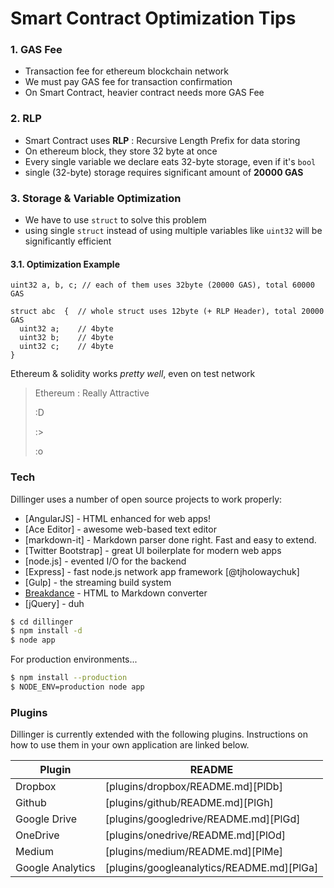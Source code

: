# Smart Contract Optimization Tips

### 1. GAS Fee
  - Transaction fee for ethereum blockchain network
  - We must pay GAS fee for transaction confirmation
  - On Smart Contract, heavier contract needs more GAS Fee

### 2. RLP
  - Smart Contract uses **RLP** : Recursive Length Prefix for data storing
  - On ethereum block, they store 32 byte at once
  - Every single variable we declare eats 32-byte storage, even if it's <code>bool</code>
  - single (32-byte) storage requires significant amount of **20000 GAS**

### 3. Storage & Variable Optimization
  - We have to use <code>struct</code> to solve this problem
  - using single <code>struct</code> instead of using multiple variables like <code>uint32</code> will be significantly efficient

#### 3.1. Optimization Example
<pre><code>uint32 a, b, c; // each of them uses 32byte (20000 GAS), total 60000 GAS

struct abc  {  // whole struct uses 12byte (+ RLP Header), total 20000 GAS
  uint32 a;    // 4byte
  uint32 b;    // 4byte
  uint32 c;    // 4byte
}
</code></pre>

Ethereum & solidity works *pretty well*, even on test network

> Ethereum : Really Attractive
>
> :D
>
> :>
>
> :o

### Tech

Dillinger uses a number of open source projects to work properly:

* [AngularJS] - HTML enhanced for web apps!
* [Ace Editor] - awesome web-based text editor
* [markdown-it] - Markdown parser done right. Fast and easy to extend.
* [Twitter Bootstrap] - great UI boilerplate for modern web apps
* [node.js] - evented I/O for the backend
* [Express] - fast node.js network app framework [@tjholowaychuk]
* [Gulp] - the streaming build system
* [Breakdance](http://breakdance.io) - HTML to Markdown converter
* [jQuery] - duh


```sh
$ cd dillinger
$ npm install -d
$ node app
```

For production environments...

```sh
$ npm install --production
$ NODE_ENV=production node app
```

### Plugins

Dillinger is currently extended with the following plugins. Instructions on how to use them in your own application are linked below.

| Plugin | README |
| ------ | ------ |
| Dropbox | [plugins/dropbox/README.md][PlDb] |
| Github | [plugins/github/README.md][PlGh] |
| Google Drive | [plugins/googledrive/README.md][PlGd] |
| OneDrive | [plugins/onedrive/README.md][PlOd] |
| Medium | [plugins/medium/README.md][PlMe] |
| Google Analytics | [plugins/googleanalytics/README.md][PlGa] |
